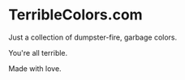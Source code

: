 # TerribleColors.com

Just a collection of dumpster-fire, garbage colors.

You're all terrible.

Made with love.
